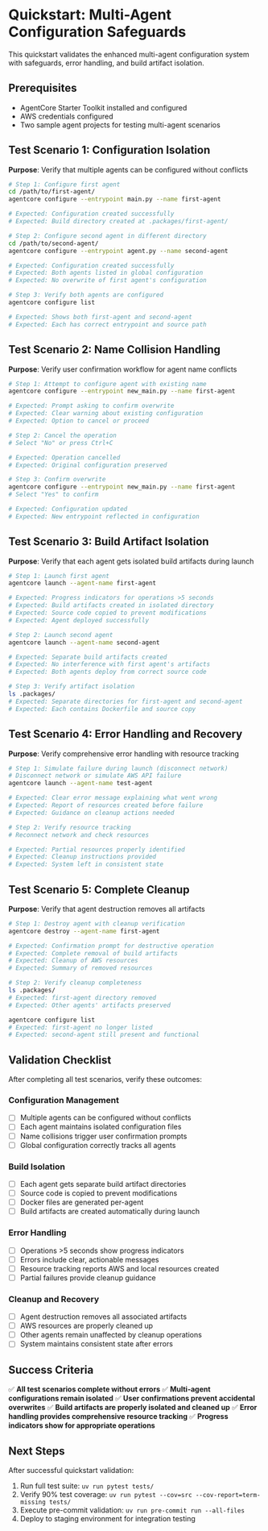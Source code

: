 # Quickstart: Multi-Agent Configuration Safeguards

This quickstart validates the enhanced multi-agent configuration system with safeguards, error handling, and build artifact isolation.

## Prerequisites

- AgentCore Starter Toolkit installed and configured
- AWS credentials configured
- Two sample agent projects for testing multi-agent scenarios

## Test Scenario 1: Configuration Isolation

**Purpose**: Verify that multiple agents can be configured without conflicts

```bash
# Step 1: Configure first agent
cd /path/to/first-agent/
agentcore configure --entrypoint main.py --name first-agent

# Expected: Configuration created successfully
# Expected: Build directory created at .packages/first-agent/

# Step 2: Configure second agent in different directory
cd /path/to/second-agent/
agentcore configure --entrypoint agent.py --name second-agent

# Expected: Configuration created successfully
# Expected: Both agents listed in global configuration
# Expected: No overwrite of first agent's configuration

# Step 3: Verify both agents are configured
agentcore configure list

# Expected: Shows both first-agent and second-agent
# Expected: Each has correct entrypoint and source path
```

## Test Scenario 2: Name Collision Handling

**Purpose**: Verify user confirmation workflow for agent name conflicts

```bash
# Step 1: Attempt to configure agent with existing name
agentcore configure --entrypoint new_main.py --name first-agent

# Expected: Prompt asking to confirm overwrite
# Expected: Clear warning about existing configuration
# Expected: Option to cancel or proceed

# Step 2: Cancel the operation
# Select "No" or press Ctrl+C

# Expected: Operation cancelled
# Expected: Original configuration preserved

# Step 3: Confirm overwrite
agentcore configure --entrypoint new_main.py --name first-agent
# Select "Yes" to confirm

# Expected: Configuration updated
# Expected: New entrypoint reflected in configuration
```

## Test Scenario 3: Build Artifact Isolation

**Purpose**: Verify that each agent gets isolated build artifacts during launch

```bash
# Step 1: Launch first agent
agentcore launch --agent-name first-agent

# Expected: Progress indicators for operations >5 seconds
# Expected: Build artifacts created in isolated directory
# Expected: Source code copied to prevent modifications
# Expected: Agent deployed successfully

# Step 2: Launch second agent
agentcore launch --agent-name second-agent

# Expected: Separate build artifacts created
# Expected: No interference with first agent's artifacts
# Expected: Both agents deploy from correct source code

# Step 3: Verify artifact isolation
ls .packages/
# Expected: Separate directories for first-agent and second-agent
# Expected: Each contains Dockerfile and source copy
```

## Test Scenario 4: Error Handling and Recovery

**Purpose**: Verify comprehensive error handling with resource tracking

```bash
# Step 1: Simulate failure during launch (disconnect network)
# Disconnect network or simulate AWS API failure
agentcore launch --agent-name test-agent

# Expected: Clear error message explaining what went wrong
# Expected: Report of resources created before failure
# Expected: Guidance on cleanup actions needed

# Step 2: Verify resource tracking
# Reconnect network and check resources

# Expected: Partial resources properly identified
# Expected: Cleanup instructions provided
# Expected: System left in consistent state
```

## Test Scenario 5: Complete Cleanup

**Purpose**: Verify that agent destruction removes all artifacts

```bash
# Step 1: Destroy agent with cleanup verification
agentcore destroy --agent-name first-agent

# Expected: Confirmation prompt for destructive operation
# Expected: Complete removal of build artifacts
# Expected: Cleanup of AWS resources
# Expected: Summary of removed resources

# Step 2: Verify cleanup completeness
ls .packages/
# Expected: first-agent directory removed
# Expected: Other agents' artifacts preserved

agentcore configure list
# Expected: first-agent no longer listed
# Expected: second-agent still present and functional
```

## Validation Checklist

After completing all test scenarios, verify these outcomes:

### Configuration Management
- [ ] Multiple agents can be configured without conflicts
- [ ] Each agent maintains isolated configuration files
- [ ] Name collisions trigger user confirmation prompts
- [ ] Global configuration correctly tracks all agents

### Build Isolation
- [ ] Each agent gets separate build artifact directories
- [ ] Source code is copied to prevent modifications
- [ ] Docker files are generated per-agent
- [ ] Build artifacts are created automatically during launch

### Error Handling
- [ ] Operations >5 seconds show progress indicators
- [ ] Errors include clear, actionable messages
- [ ] Resource tracking reports AWS and local resources created
- [ ] Partial failures provide cleanup guidance

### Cleanup and Recovery
- [ ] Agent destruction removes all associated artifacts
- [ ] AWS resources are properly cleaned up
- [ ] Other agents remain unaffected by cleanup operations
- [ ] System maintains consistent state after errors

## Success Criteria

✅ **All test scenarios complete without errors**
✅ **Multi-agent configurations remain isolated**
✅ **User confirmations prevent accidental overwrites**
✅ **Build artifacts are properly isolated and cleaned up**
✅ **Error handling provides comprehensive resource tracking**
✅ **Progress indicators show for appropriate operations**

## Next Steps

After successful quickstart validation:

1. Run full test suite: `uv run pytest tests/`
2. Verify 90% test coverage: `uv run pytest --cov=src --cov-report=term-missing tests/`
3. Execute pre-commit validation: `uv run pre-commit run --all-files`
4. Deploy to staging environment for integration testing
